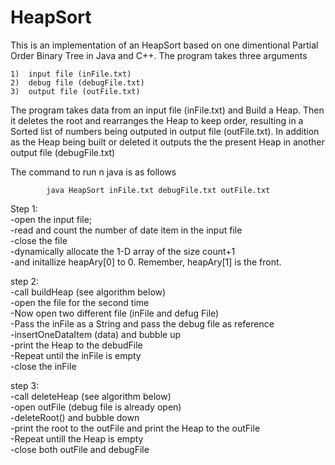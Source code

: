 # HeapSort




This is an implementation of an HeapSort based on one dimentional Partial Order Binary Tree in Java and C++. 
The program takes three arguments																																		
																												
	1)	input file (inFile.txt)																						
	2)  debug file (debugFile.txt)																																	
	3)  output file (outFile.txt)																																				
																																
The program takes data from an input file (inFile.txt) and Build a Heap. Then it deletes the root and rearranges the Heap to keep order,
resulting in a Sorted list of numbers being outputed in output file (outFile.txt). In addition as the Heap being built or deleted 
it outputs the the present Heap in another output file (debugFile.txt) 

The command to run n java is as follows
		
			java HeapSort inFile.txt debugFile.txt outFile.txt               





Step 1:  
          -open the input file;  
          -read and count the number of date item in the  input file                                        
          -close the file                                                     
          -dynamically allocate the 1-D array of the size count+1                                       
          -and initallize heapAry[0] to 0. Remember, heapAry[1] is the front.                                               
 
step 2: 																																																								
        -call buildHeap (see algorithm below)                                                 
        -open the file for the second time                                              
        -Now open two different file (inFile and defug File)                                      
        -Pass the inFile as a String and pass the debug file as reference                                         
        -insertOneDataItem (data)  and bubble up                                  
        -print the Heap to the debudFile                                      
        -Repeat until the inFile is empty                                   
        -close the inFile                                 
                                                                                              
step 3: 																																										
        -call deleteHeap (see algorithm below)                                                                
        -open outFile (debug file is already open)                              
        -deleteRoot() and bubble down                                       
        -print the root to the outFile and print the Heap to the outFile                                            
        -Repeat untill the Heap is empty                                                                    
        -close both outFile and debugFile                                           
 
 

